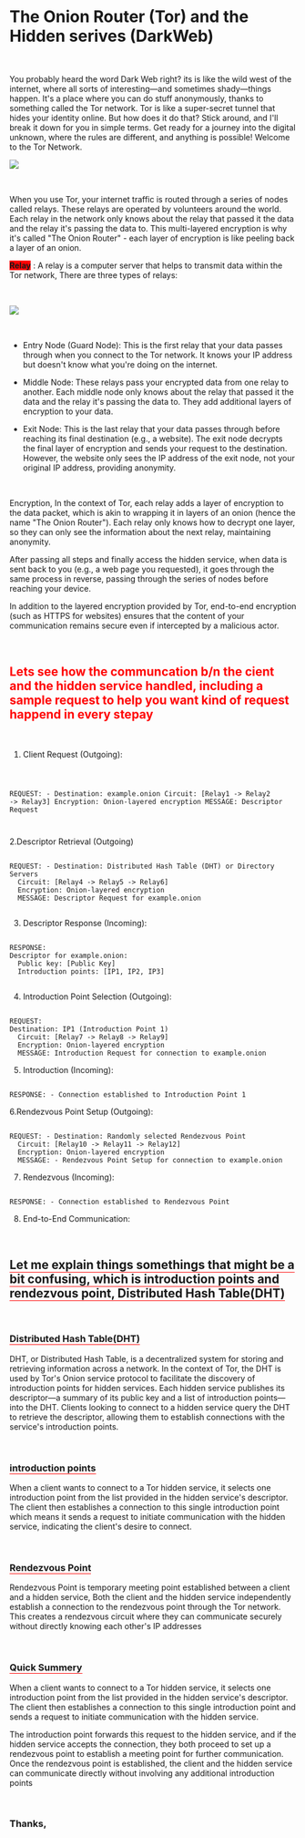 # The Onion Router (Tor) and the Hidden serives (DarkWeb)

&nbsp;

You probably heard the word Dark Web right? its is like the wild west of the internet, where all sorts of interesting—and sometimes shady—things happen. It's a place where you can do stuff anonymously, thanks to something called the Tor network. Tor is like a super-secret tunnel that hides your identity online. But how does it do that? Stick around, and I'll break it down for you in simple terms. Get ready for a journey into the digital unknown, where the rules are different, and anything is possible! Welcome to the Tor Network.

![  ](https://upload.wikimedia.org/wikipedia/commons/thumb/1/15/Tor-logo-2011-flat.svg/1200px-Tor-logo-2011-flat.svg.png)

&nbsp;

When you use Tor, your internet traffic is routed through a series of nodes called relays. These relays are operated by volunteers around the world. Each relay in the network only knows about the relay that passed it the data and the relay it's passing the data to. This multi-layered encryption is why it's called "The Onion Router" - each layer of encryption is like peeling back a layer of an onion.

<span style="background-color:red">**Relay**</span> : A relay is a computer server that helps to transmit data within the Tor network, There are three types of relays:

&nbsp;

![  ](https://miro.medium.com/v2/resize:fit:768/1*RGLbNwKuC24L3NWm7DwoCQ.png)

&nbsp;

- Entry Node (Guard Node): This is the first relay that your data passes through when you connect to the Tor network. It knows your IP address but doesn't know what you're doing on the internet.
  &nbsp;

- Middle Node: These relays pass your encrypted data from one relay to another. Each middle node only knows about the relay that passed it the data and the relay it's passing the data to. They add additional layers of encryption to your data.
  &nbsp;

- Exit Node: This is the last relay that your data passes through before reaching its final destination (e.g., a website). The exit node decrypts the final layer of encryption and sends your request to the destination. However, the website only sees the IP address of the exit node, not your original IP address, providing anonymity.

&nbsp;

Encryption, In the context of Tor, each relay adds a layer of encryption to the data packet, which is akin to wrapping it in layers of an onion (hence the name "The Onion Router"). Each relay only knows how to decrypt one layer, so they can only see the information about the next relay, maintaining anonymity.

After passing all steps and finally access the hidden service, when data is sent back to you (e.g., a web page you requested), it goes through the same process in reverse, passing through the series of nodes before reaching your device.

In addition to the layered encryption provided by Tor, end-to-end encryption (such as HTTPS for websites) ensures that the content of your communication remains secure even if intercepted by a malicious actor.

&nbsp;
&nbsp;

## <span style="color:red">**Lets see how the communcation b/n the cient and the hidden service handled, including a sample request to help you want kind of request happend in every stepay**</span>

&nbsp;

1. Client Request (Outgoing):

<Code language="javascript">

REQUEST: - Destination: example.onion
Circuit: [Relay1 -> Relay2 -> Relay3]
Encryption: Onion-layered encryption
MESSAGE: Descriptor Request

</Code>

2.Descriptor Retrieval (Outgoing)

<Code language="javascript">
REQUEST: - Destination: Distributed Hash Table (DHT) or Directory Servers 
  Circuit: [Relay4 -> Relay5 -> Relay6] 
  Encryption: Onion-layered encryption 
  MESSAGE: Descriptor Request for example.onion

</Code>

3. Descriptor Response (Incoming):

<Code language="javascript">
RESPONSE: 
Descriptor for example.onion:
  Public key: [Public Key]
  Introduction points: [IP1, IP2, IP3]

</Code>

4. Introduction Point Selection (Outgoing):

<Code language="javascript">
REQUEST:
Destination: IP1 (Introduction Point 1) 
  Circuit: [Relay7 -> Relay8 -> Relay9] 
  Encryption: Onion-layered encryption 
  MESSAGE: Introduction Request for connection to example.onion
</Code>

5. Introduction (Incoming):

<Code language="javascript">
RESPONSE: - Connection established to Introduction Point 1
</Code>

6.Rendezvous Point Setup (Outgoing):

<Code language="javascript">
REQUEST: - Destination: Randomly selected Rendezvous Point 
  Circuit: [Relay10 -> Relay11 -> Relay12] 
  Encryption: Onion-layered encryption 
  MESSAGE: - Rendezvous Point Setup for connection to example.onion
</Code>

7. Rendezvous (Incoming):

<Code language="javascript">
RESPONSE: - Connection established to Rendezvous Point
</Code>

8. End-to-End Communication:


&nbsp;


## <span style="border-bottom:1px solid red">**Let me explain things somethings that might be a bit confusing, which is introduction points and rendezvous point, Distributed Hash Table(DHT)**</span>


&nbsp;

### <span style="border-bottom:1px solid red">**Distributed Hash Table(DHT)**</span>

DHT, or Distributed Hash Table, is a decentralized system for storing and retrieving information across a network. In the context of Tor, the DHT is used by Tor's Onion service protocol to facilitate the discovery of introduction points for hidden services. Each hidden service publishes its descriptor—a summary of its public key and a list of introduction points—into the DHT. Clients looking to connect to a hidden service query the DHT to retrieve the descriptor, allowing them to establish connections with the service's introduction points.

&nbsp;
&nbsp;


### <span style="border-bottom:1px solid red">**introduction points**</span>


When a client wants to connect to a Tor hidden service, it selects one introduction point from the list provided in the hidden service's descriptor. 
The client then establishes a connection to this single introduction point which means it  sends a request to initiate communication with the hidden service, indicating the client's desire to connect.

&nbsp;
&nbsp;


### <span style="border-bottom:1px solid red">**Rendezvous Point**</span>

Rendezvous Point is temporary meeting point established between a client and a hidden service, Both the client and the hidden service independently establish a connection to the rendezvous point through the Tor network. This creates a rendezvous circuit where they can communicate securely without directly knowing each other's IP addresses

&nbsp;
&nbsp;

### <span style="border-bottom:1px solid red">**Quick Summery**</span>

When a client wants to connect to a Tor hidden service, it selects one introduction point from the list provided in the hidden service's descriptor. The client then establishes a connection to this single introduction point and sends a request to initiate communication with the hidden service.


The introduction point forwards this request to the hidden service, and if the hidden service accepts the connection, they both proceed to set up a rendezvous point to establish a meeting point for further communication. Once the rendezvous point is established, the client and the hidden service can communicate directly without involving any additional introduction points












&nbsp;
&nbsp;

### Thanks, 


